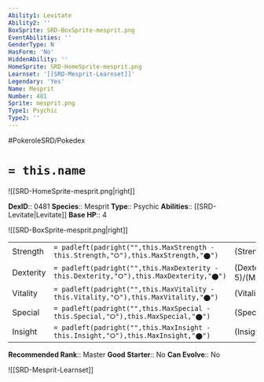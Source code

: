 ```yaml
---
Ability1: Levitate
Ability2: ''
BoxSprite: SRD-BoxSprite-mesprit.png
EventAbilities: ''
GenderType: N
HasForm: 'No'
HiddenAbility: ''
HomeSprite: SRD-HomeSprite-mesprit.png
Learnset: '[[SRD-Mesprit-Learnset]]'
Legendary: 'Yes'
Name: Mesprit
Number: 481
Sprite: mesprit.png
Type1: Psychic
Type2: ''
---
```


#PokeroleSRD/Pokedex

# `= this.name`

![[SRD-HomeSprite-mesprit.png|right]]

**DexID**:: 0481
**Species**:: Mesprit
**Type**:: Psychic
**Abilities**:: [[SRD-Levitate|Levitate]]
**Base HP**:: 4

![[SRD-BoxSprite-mesprit.png|right]]

|           |                                                                                        |                                          |
| --------- | -------------------------------------------------------------------------------------- | ---------------------------------------- |
| Strength  | `= padleft(padright("",this.MaxStrength - this.Strength,"⭘"),this.MaxStrength,"⬤")`    | (Strength::6)/(MaxStrength::6)   |
| Dexterity | `= padleft(padright("",this.MaxDexterity - this.Dexterity,"⭘"),this.MaxDexterity,"⬤")` | (Dexterity:: 5)/(MaxDexterity::5) |
| Vitality  | `= padleft(padright("",this.MaxVitality - this.Vitality,"⭘"),this.MaxVitality,"⬤")`    | (Vitality::6)/(MaxVitality::6)   |
| Special   | `= padleft(padright("",this.MaxSpecial - this.Special,"⭘"),this.MaxSpecial,"⬤")`       | (Special::6)/(MaxSpecial::6)     |
| Insight   | `= padleft(padright("",this.MaxInsight - this.Insight,"⭘"),this.MaxInsight,"⬤")`       | (Insight::6)/(MaxInsight::6)     |

**Recommended Rank**:: Master
**Good Starter**:: No
**Can Evolve**:: No

![[SRD-Mesprit-Learnset]]